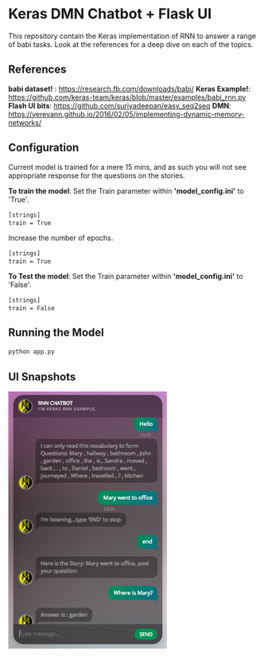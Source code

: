 
# Keras DMN Chatbot + Flask UI

This repository contain the Keras implementation of RNN to answer a range of babi tasks. Look at the references for a deep dive on each of the topics.

## References

**babi dataset!** : https://research.fb.com/downloads/babi/
**Keras Example!**: https://github.com/keras-team/keras/blob/master/examples/babi_rnn.py
**Flash UI bits**: https://github.com/suriyadeepan/easy_seq2seq
**DMN**: https://yerevann.github.io/2016/02/05/implementing-dynamic-memory-networks/


## Configuration

Current model is trained for a mere 15 mins, and as such you will not see appropriate response for the questions on the stories.

__To train the model__:
Set the Train parameter within **'model_config.ini'** to 'True'.
```
[strings]
train = True
```
Increase the number of epochs.
```
[strings]
train = True
```

__To Test the model__:
Set the Train parameter within **'model_config.ini'** to 'False'.
```
[strings]
train = False
```

## Running the Model
```python
python app.py
```

## UI Snapshots
![snapshot](static/res/chatbot.png "snapshot")
